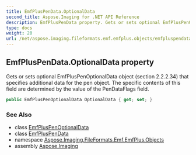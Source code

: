 ```yaml
---
title: EmfPlusPenData.OptionalData
second_title: Aspose.Imaging for .NET API Reference
description: EmfPlusPenData property. Gets or sets optional EmfPlusPenOptionalData object section 2.2.2.34 that specifies additional data for the pen object. The specific contents of this field are determined by the value of the PenDataFlags field
type: docs
weight: 20
url: /net/aspose.imaging.fileformats.emf.emfplus.objects/emfpluspendata/optionaldata/
---
```

## EmfPlusPenData.OptionalData property

Gets or sets optional EmfPlusPenOptionalData object (section 2.2.2.34) that specifies additional data for the pen object. The specific contents of this field are determined by the value of the PenDataFlags field.

```csharp
public EmfPlusPenOptionalData OptionalData { get; set; }
```

### See Also

* class [EmfPlusPenOptionalData](../../emfpluspenoptionaldata/)
* class [EmfPlusPenData](../)
* namespace [Aspose.Imaging.FileFormats.Emf.EmfPlus.Objects](../../emfpluspendata/)
* assembly [Aspose.Imaging](../../../)


